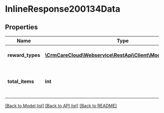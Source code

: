 # InlineResponse200134Data

## Properties
Name | Type | Description | Notes
------------ | ------------- | ------------- | -------------
**reward_types** | [**\CrmCareCloud\Webservice\RestApi\Client\Model\RewardType[]**](RewardType.md) | List of all reward types. | [optional] 
**total_items** | **int** | The number of all found reward types. | [optional] 

[[Back to Model list]](../../README.md#documentation-for-models) [[Back to API list]](../../README.md#documentation-for-api-endpoints) [[Back to README]](../../README.md)

